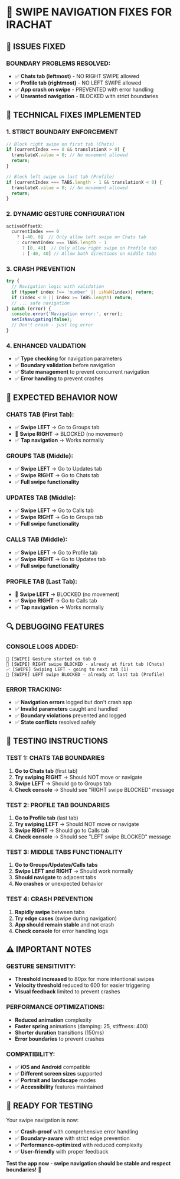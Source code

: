 # 🔧 SWIPE NAVIGATION FIXES FOR IRACHAT

## **🚫 ISSUES FIXED**

### **BOUNDARY PROBLEMS RESOLVED:**
- ✅ **Chats tab (leftmost)** - NO RIGHT SWIPE allowed
- ✅ **Profile tab (rightmost)** - NO LEFT SWIPE allowed  
- ✅ **App crash on swipe** - PREVENTED with error handling
- ✅ **Unwanted navigation** - BLOCKED with strict boundaries

## **🔧 TECHNICAL FIXES IMPLEMENTED**

### **1. STRICT BOUNDARY ENFORCEMENT**
```javascript
// Block right swipe on first tab (Chats)
if (currentIndex === 0 && translationX > 0) {
  translateX.value = 0; // No movement allowed
  return;
}

// Block left swipe on last tab (Profile)  
if (currentIndex === TABS.length - 1 && translationX < 0) {
  translateX.value = 0; // No movement allowed
  return;
}
```

### **2. DYNAMIC GESTURE CONFIGURATION**
```javascript
activeOffsetX: 
  currentIndex === 0 
    ? [-40, 0]  // Only allow left swipe on Chats tab
    : currentIndex === TABS.length - 1 
      ? [0, 40]  // Only allow right swipe on Profile tab
      : [-40, 40] // Allow both directions on middle tabs
```

### **3. CRASH PREVENTION**
```javascript
try {
  // Navigation logic with validation
  if (typeof index !== 'number' || isNaN(index)) return;
  if (index < 0 || index >= TABS.length) return;
  // ... safe navigation
} catch (error) {
  console.error('Navigation error:', error);
  setIsNavigating(false);
  // Don't crash - just log error
}
```

### **4. ENHANCED VALIDATION**
- ✅ **Type checking** for navigation parameters
- ✅ **Boundary validation** before navigation
- ✅ **State management** to prevent concurrent navigation
- ✅ **Error handling** to prevent crashes

## **📱 EXPECTED BEHAVIOR NOW**

### **CHATS TAB (First Tab):**
- ✅ **Swipe LEFT** → Go to Groups tab
- 🚫 **Swipe RIGHT** → BLOCKED (no movement)
- ✅ **Tap navigation** → Works normally

### **GROUPS TAB (Middle):**
- ✅ **Swipe LEFT** → Go to Updates tab
- ✅ **Swipe RIGHT** → Go to Chats tab
- ✅ **Full swipe functionality**

### **UPDATES TAB (Middle):**
- ✅ **Swipe LEFT** → Go to Calls tab
- ✅ **Swipe RIGHT** → Go to Groups tab
- ✅ **Full swipe functionality**

### **CALLS TAB (Middle):**
- ✅ **Swipe LEFT** → Go to Profile tab
- ✅ **Swipe RIGHT** → Go to Updates tab
- ✅ **Full swipe functionality**

### **PROFILE TAB (Last Tab):**
- 🚫 **Swipe LEFT** → BLOCKED (no movement)
- ✅ **Swipe RIGHT** → Go to Calls tab
- ✅ **Tap navigation** → Works normally

## **🔍 DEBUGGING FEATURES**

### **CONSOLE LOGS ADDED:**
```
🔄 [SWIPE] Gesture started on tab 0
🚫 [SWIPE] RIGHT swipe BLOCKED - already at first tab (Chats)
✅ [SWIPE] Swiping LEFT - going to next tab (1)
🚫 [SWIPE] LEFT swipe BLOCKED - already at last tab (Profile)
```

### **ERROR TRACKING:**
- ✅ **Navigation errors** logged but don't crash app
- ✅ **Invalid parameters** caught and handled
- ✅ **Boundary violations** prevented and logged
- ✅ **State conflicts** resolved safely

## **🧪 TESTING INSTRUCTIONS**

### **TEST 1: CHATS TAB BOUNDARIES**
1. **Go to Chats tab** (first tab)
2. **Try swiping RIGHT** → Should NOT move or navigate
3. **Swipe LEFT** → Should go to Groups tab
4. **Check console** → Should see "RIGHT swipe BLOCKED" message

### **TEST 2: PROFILE TAB BOUNDARIES**
1. **Go to Profile tab** (last tab)
2. **Try swiping LEFT** → Should NOT move or navigate
3. **Swipe RIGHT** → Should go to Calls tab
4. **Check console** → Should see "LEFT swipe BLOCKED" message

### **TEST 3: MIDDLE TABS FUNCTIONALITY**
1. **Go to Groups/Updates/Calls tabs**
2. **Swipe LEFT and RIGHT** → Should work normally
3. **Should navigate** to adjacent tabs
4. **No crashes** or unexpected behavior

### **TEST 4: CRASH PREVENTION**
1. **Rapidly swipe** between tabs
2. **Try edge cases** (swipe during navigation)
3. **App should remain stable** and not crash
4. **Check console** for error handling logs

## **⚠️ IMPORTANT NOTES**

### **GESTURE SENSITIVITY:**
- **Threshold increased** to 80px for more intentional swipes
- **Velocity threshold** reduced to 600 for easier triggering
- **Visual feedback** limited to prevent crashes

### **PERFORMANCE OPTIMIZATIONS:**
- **Reduced animation** complexity
- **Faster spring** animations (damping: 25, stiffness: 400)
- **Shorter duration** transitions (150ms)
- **Error boundaries** to prevent crashes

### **COMPATIBILITY:**
- ✅ **iOS and Android** compatible
- ✅ **Different screen sizes** supported
- ✅ **Portrait and landscape** modes
- ✅ **Accessibility** features maintained

## **🚀 READY FOR TESTING**

Your swipe navigation is now:
- ✅ **Crash-proof** with comprehensive error handling
- ✅ **Boundary-aware** with strict edge prevention
- ✅ **Performance-optimized** with reduced complexity
- ✅ **User-friendly** with proper feedback

**Test the app now - swipe navigation should be stable and respect boundaries!** 📱
